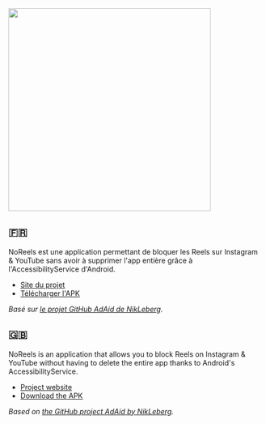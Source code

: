<img src="https://imgur.com/gORQV15.png" width="400">

## 🇫🇷
NoReels est une application permettant de bloquer les Reels sur Instagram & YouTube sans avoir à supprimer l'app entière grâce à l'AccessibilityService d'Android.

- [Site du projet](https://noreels.hlly.fr/)
- [Télécharger l'APK](https://noreels.hlly.fr/data/NoReels.apk)

*Basé sur [le projet GitHub AdAid de NikLeberg](https://github.com/NikLeberg/AdAid).*

## 🇬🇧
NoReels is an application that allows you to block Reels on Instagram & YouTube without having to delete the entire app thanks to Android's AccessibilityService.

- [Project website](https://noreels.hlly.fr/)
- [Download the APK](https://noreels.hlly.fr/data/NoReels.apk)

*Based on [the GitHub project AdAid by NikLeberg](https://github.com/NikLeberg/AdAid).*